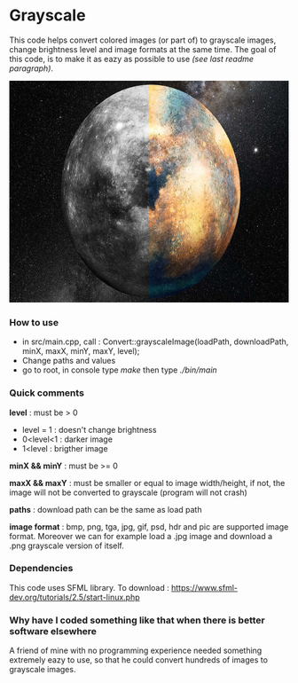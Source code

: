 # Grayscale

This code helps convert colored images (or part of) to grayscale images, change brightness level and image formats at the same time.
The goal of this code, is to make it as eazy as possible to use *(see last readme paragraph)*.

<img src="https://github.com/the-kim-jong-un/Grayscale/blob/master/data/planet.jpg" width="600" height="400">

### How to use

 * in src/main.cpp, call : Convert::grayscaleImage(loadPath, downloadPath, minX, maxX, minY, maxY, level);
 * Change paths and values
 * go to root, in console type *make* then type *./bin/main*
 
 
 
 ### Quick comments
 **level** : must be > 0 
  * level = 1 : doesn't change brightness
  * 0<level<1 : darker image
  * 1<level : brigther image
  
**minX && minY** : must be >= 0

**maxX && maxY** : must be smaller or equal to image width/height, if not, the image will not be converted to grayscale (program will not crash)

**paths** : download path can be the same as load path

**image format** : bmp, png, tga, jpg, gif, psd, hdr and pic are supported image format. Moreover we can for example load a .jpg image and download a .png grayscale version of itself.



### Dependencies 
This code uses SFML library. To download :
https://www.sfml-dev.org/tutorials/2.5/start-linux.php



### Why have I coded something like that when there is better software elsewhere
A friend of mine with no programming experience needed something extremely eazy to use, so that he could convert hundreds of images to grayscale images. 
